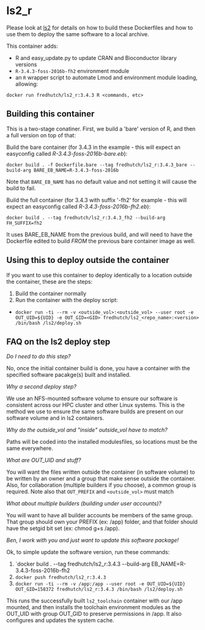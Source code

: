 # ls2_r

Please look at [ls2](https://github.com/FredHutch/ls2) for details on how to build these Dockerfiles and how to use them to deploy the same software to a local archive.

This container adds:

* R and easy_update.py to update CRAN and Bioconductor library versions
* `R-3.4.3-foss-2016b-fh2` environment module
* an `R` wrapper script to automate Lmod and environment module loading, allowing:
```
docker run fredhutch/ls2_r:3.4.3 R <commands, etc>
```

## Building this container

This is a two-stage conatiner. First, we build a 'bare' version of R, and then a full version on top of that:

Build the bare container (for 3.4.3 in the example - this will expect an easyconfig called _R-3.4.3-foss-2016b-bare.eb_):

`docker build . -f Dockerfile.bare --tag fredhutch/ls2_r:3.4.3_bare --build-arg BARE_EB_NAME=R-3.4.3-foss-2016b`

Note that `BARE_EB_NAME` has no default value and not setting it will cause the build to fail.

Build the full container (for 3.4.3  with suffix '-fh2' for example - this will expect an easyconfig called _R-3.4.3-foss-2016b-fh2.eb_):

`docker build . --tag fredhutch/ls2_r:3.4.3_fh2 --build-arg FH_SUFFIX=fh2`

It uses BARE_EB_NAME from the previous build, and will need to have the Dockerfile edited to build _FROM_ the previous bare container image as well.

## Using this to deploy outside the container

If you want to use this container to deploy identically to a location outside the container, these are the steps:

1. Build the container normally
1. Run the container with the deploy script:
 * `docker run -ti --rm -v <outside_vol>:<outside_vol> --user root -e OUT_UID=${UID} -e OUT_GID=<GID> fredhutch/ls2_<repo_name>:<version> /bin/bash /ls2/deploy.sh`

## FAQ on the ls2 deploy step

*Do I need to do this step?*

No, once the initial container build is done, you have a container with the specified software pacakge(s) built and installed.

*Why a second deploy step?*

We use an NFS-mounted software volume to ensure our software is consistent across our HPC cluster and other Linux systems. This is the method we use to ensure the same software builds are present on our software volume and in ls2 containers.

*Why do the outside_vol and "inside" outside_vol have to match?*

Paths will be coded into the installed modulesfiles, so locations must be the same everywhere.

*What are OUT_UID and stuff?*

You will want the files written outside the container (in software volume) to be written by an owner and a group that make sense outside the container. Also, for collaboration (multiple builders if you choose), a common group is required. Note also that `OUT_PREFIX` and `<outside_vol>` must match

*What about multiple builders (building under user accounts)?*

You will want to have all builder accounts be members of the same group. That group should own your PREFIX (ex: /app) folder, and that folder should have the setgid bit set (ex: chmod g+s /app). 

*Ben, I work with you and just want to update this software package!*

Ok, to simple update the software version, run these commands:

1. `docker build . --tag fredhutch/ls2_r:3.4.3 --build-arg EB_NAME=R-3.4.3-foss-2016b-fh2
1. `docker push fredhutch/ls2_r:3.4.3`
1. `docker run -ti --rm -v /app:/app --user root -e OUT_UID=${UID} OUT_GID=158372 fredhutch/ls2_r:3.4.3 /bin/bash /ls2/deploy.sh`

This runs the successfully built `ls2_toolchain` container with our /app mounted, and then installs the toolchain environment modules as the OUT_UID with group OUT_GID to preserve permissions in /app. It also configures and updates the system cache.
